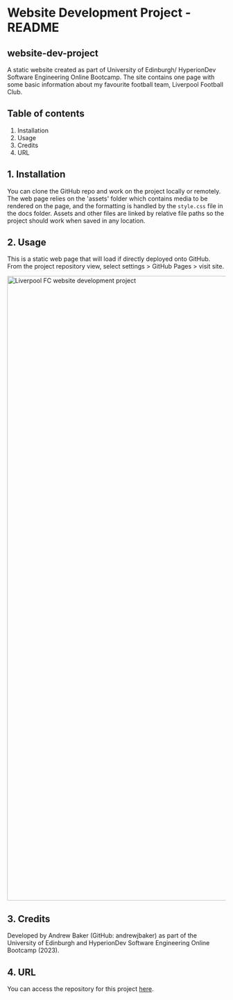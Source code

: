 # Website Development Project - README 
## website-dev-project
A static website created as part of University of Edinburgh/ HyperionDev Software 
Engineering Online Bootcamp.  The site contains one page with some basic information 
about my favourite football team, Liverpool Football Club.

## Table of contents
1. Installation
2. Usage
3. Credits
4. URL

## 1. Installation
You can clone the GitHub repo and work on the project locally or remotely.  The web
page relies on the 'assets' folder which contains media to be rendered on the page,
and the formatting is handled by the ```style.css``` file in the docs folder. Assets
and other files are linked by relative file paths so the project should work when 
saved in any location.

## 2. Usage
This is a static web page that will load if directly deployed onto GitHub. From the
project repository view, select settings > GitHub Pages > visit site.

<img width="1440" alt="Liverpool FC website development project" src="https://github.com/andrewjbaker/website-dev-project/assets/111700184/fe014cd8-f436-4f6a-a11d-6eceb548c3a5">


## 3. Credits
Developed by Andrew Baker (GitHub: andrewjbaker) as part of the University of 
Edinburgh and HyperionDev Software Engineering Online Bootcamp (2023).

## 4. URL
You can access the repository for this project 
[here](https://github.com/andrewjbaker/website-dev-project).
